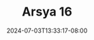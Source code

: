 --- 
title: "Arsya 16"
description: "streaming   Arsya 16 telegram video full new"
date: 2024-07-03T13:33:17-08:00
file_code: "ohser12d4yu8"
draft: false
cover: "zrbx9q014b00wx0m.jpg"
tags: ["Arsya", "bokep-indo", "bokep-viral", "bokep-ig"]
length: 181
fld_id: "1483159"
foldername: "Arsya 1"
categories: ["Arsya 1"]
views: 0
---